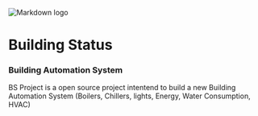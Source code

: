 
![Markdown logo](https://ibb.co/VNj09cc)

# Building Status
### Building Automation System
<p>
BS Project is a open source project intentend to build a new Building Automation System (Boilers, Chillers, lights, Energy, Water Consumption, HVAC) 
</p>
 
